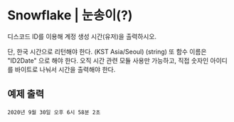 # Snowflake | 눈송이(?)

디스코드 ID를 이용해 계정 생성 시간(유저)을 출력하시오.

단, 한국 시간으로 리턴해야 한다. (KST Asia/Seoul) (string)
또 함수 이름은 "ID2Date" 으로 해야 한다.
오직 시간 관련 모듈 사용만 가능하고, 직접 숫자인 아이디를 바이트로 나눠서 시간을 출력해야 한다.

## 예제 출력
```
2020년 9월 30일 오후 6시 58분 2초
```